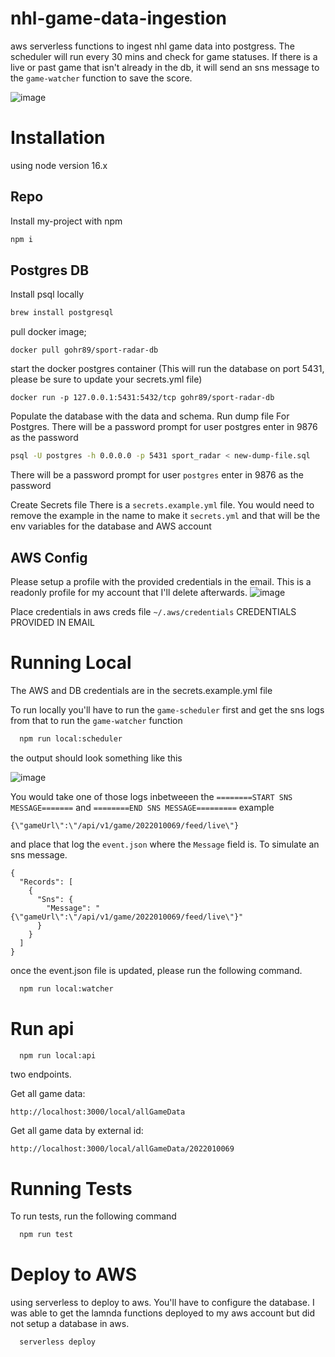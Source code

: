 # nhl-game-data-ingestion

aws serverless functions to ingest nhl game data into postgress.
The scheduler will run every 30 mins and check for game statuses. If there is a live or past game that isn't already in the db, it will send an sns message to the `game-watcher` function to save the score.

![image](https://user-images.githubusercontent.com/23470818/193689370-76d6ea5e-443a-4b95-ae79-4750c798c79e.png)

# Installation

using node version 16.x

## Repo

Install my-project with npm

```bash
npm i
```

## Postgres DB

Install psql locally

```bash
brew install postgresql
```

pull docker image;

```
docker pull gohr89/sport-radar-db
```

start the docker postgres container (This will run the database on port 5431, please be sure to update your secrets.yml file)

```
docker run -p 127.0.0.1:5431:5432/tcp gohr89/sport-radar-db
```

Populate the database with the data and schema. Run dump file For Postgres. There will be a password prompt for user postgres enter in 9876 as the password

```bash
psql -U postgres -h 0.0.0.0 -p 5431 sport_radar < new-dump-file.sql
```

There will be a password prompt for user `postgres` enter in 9876 as the password

Create Secrets file
There is a `secrets.example.yml` file. You would need to remove the example in the name to make it `secrets.yml` and that will be the env variables for the database and AWS account

## AWS Config

Please setup a profile with the provided credentials in the email. This is a readonly profile for my account that I'll delete afterwards.
![image](https://user-images.githubusercontent.com/23470818/195419340-3104f8b4-e992-445b-a9d8-c7dad1e19c39.png)

Place credentials in aws creds file `~/.aws/credentials`
CREDENTIALS PROVIDED IN EMAIL

# Running Local

The AWS and DB credentials are in the secrets.example.yml file

To run locally you'll have to run the `game-scheduler` first and get the sns logs from that to run the `game-watcher` function

```bash
  npm run local:scheduler
```

the output should look something like this

![image](https://user-images.githubusercontent.com/23470818/195417351-c8e13941-dd82-434d-8cfb-c1300e1d09d1.png)

You would take one of those logs inbetweeen the `========START SNS MESSAGE=======` and `========END SNS MESSAGE=========`
example

```
{\"gameUrl\":\"/api/v1/game/2022010069/feed/live\"}
```

and place that log the `event.json` where the `Message` field is. To simulate an sns message.

```
{
  "Records": [
    {
      "Sns": {
        "Message": "{\"gameUrl\":\"/api/v1/game/2022010069/feed/live\"}"
      }
    }
  ]
}
```

once the event.json file is updated, please run the following command.

```bash
  npm run local:watcher
```

# Run api

```bash
  npm run local:api
```

two endpoints.

Get all game data:

```
http://localhost:3000/local/allGameData
```

Get all game data by external id:

```
http://localhost:3000/local/allGameData/2022010069
```

# Running Tests

To run tests, run the following command

```bash
  npm run test
```

# Deploy to AWS

using serverless to deploy to aws. You'll have to configure the database. I was able to get the lamnda functions deployed to my aws account but did not setup a database in aws.

```bash
  serverless deploy
```
